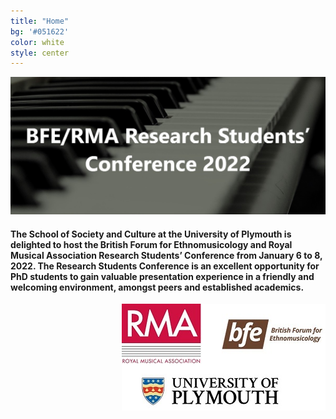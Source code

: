 ```yaml
---
title: "Home"
bg: '#051622'
color: white
style: center
---
```

![conference-logo](img/BFE-RMA-conference-logo.jpg)
#### The School of Society and Culture at the University of Plymouth is delighted to host the British Forum for Ethnomusicology and Royal Musical Association Research Students’ Conference from January 6 to 8, 2022. The Research Students Conference is an excellent opportunity for PhD students to gain valuable presentation experience in a friendly and welcoming environment, amongst peers and established academics.
<img align="right" src="img/bfermalogo.jpg">
